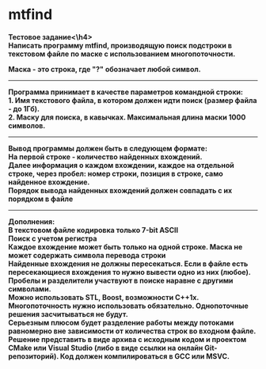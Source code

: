 # mtfind

<h4>Тестовое задание<\h4> 
<br>
Написать программу mtfind, производящую поиск подстроки в текстовом файле по маске с использованием
многопоточности.<br>

Маска - это строка, где "?" обозначает любой символ.<br>
<hr>
Программа принимает в качестве параметров командной строки:<br>
1. Имя текстового файла, в котором должен идти поиск (размер файла - до 1Гб).<br>
2. Маску для поиска, в кавычках. Максимальная длина маски 1000 символов.<br>
<hr>
Вывод программы должен быть в следующем формате:<br>
На первой строке - количество найденных вхождений.<br>
Далее информация о каждом вхождении, каждое на отдельной строке, через пробел: номер строки, позиция в
строке, само найденное вхождение.<br>
Порядок вывода найденных вхождений должен совпадать с их порядком в файле<br>
<hr>
Дополнения:<br>
В текстовом файле кодировка только 7-bit ASCII<br>
Поиск с учетом регистра<br>
Каждое вхождение может быть только на одной строке. Маска не может содержать символа перевода строки<br>
Найденные вхождения не должны пересекаться. Если в файле есть пересекающиеся вхождения то нужно
вывести одно из них (любое).<br>
Пробелы и разделители участвуют в поиске наравне с другими символами.<br>
Можно использовать STL, Boost, возможности С++1x.<br>
Многопоточность нужно использовать обязательно. Однопоточные решения засчитываться не будут.<br>
Серьезным плюсом будет разделение работы между потоками равномерно вне зависимости от количества строк
во входном файле.<br>
Решение представить в виде архива с исходным кодом и проектом CMake или Visual Studio (либо в виде ссылки на
онлайн Git-репозиторий). Код должен компилироваться в GCC или MSVC.<br>
